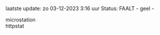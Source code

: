 laatste update: 
zo 03-12-2023  3:16   uur 
Status: FAALT - geel - 
<div class="service Y">microstation</div><div class="service G">httpstat</div>